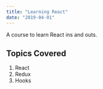 ```yaml
---
title: "Learning React"
date: "2019-04-01"
---
```


A course to learn React ins and outs.

## Topics Covered

1. React
2. Redux
3. Hooks